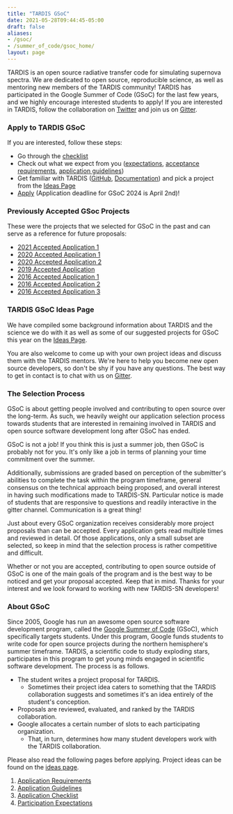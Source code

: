 ```yaml
---
title: "TARDIS GSoC"
date: 2021-05-28T09:44:45-05:00
draft: false
aliases: 
- /gsoc/
- /summer_of_code/gsoc_home/
layout: page
---
```


TARDIS is an open source radiative transfer code for simulating supernova spectra. We are dedicated to open source, reproducible science, as well as mentoring new members of the TARDIS community! TARDIS has participated in the Google Summer of Code (GSoC) for the last few years, and we highly encourage interested students to apply! If you are interested in TARDIS, follow the collaboration on <a href="https://twitter.com/tardis_sn" target="_blank">Twitter</a> and join us on <a href="https://gitter.im/tardis-sn/gsoc" target="_blank">Gitter</a>.

### Apply to TARDIS GSoC

If you are interested, follow these steps:

- Go through the [checklist](https://tardis-sn.github.io/summer_of_code/checklist/)
- Check out what we expect from you ([expectations](https://tardis-sn.github.io/summer_of_code/other_requirements#participation-expectations), [acceptance requirements](https://tardis-sn.github.io/summer_of_code/other_requirements#participation-requirements), [application guidelines](https://tardis-sn.github.io/summer_of_code/other_requirements#application-guidelines))
- Get familiar with TARDIS ([GitHub](https://github.com/tardis-sn/tardis), [Documentation](https://tardis-sn.github.io/tardis/)) and pick a project from the [Ideas Page](https://tardis-sn.github.io/summer_of_code/ideas)
- [Apply](https://summerofcode.withgoogle.com/) (Application deadline for GSoC 2024 is April 2nd)!

### Previously Accepted GSoc Projects

These were the projects that we selected for GSoC in the past and can serve as a reference for future proposals:

- [2021 Accepted Application 1](/pdfs/atharva_arya_gsoc_2021_tardis.pdf)
- [2020 Accepted Application 1](/pdfs/jaladh-singhal_gsoc2020_tardis.pdf)
- [2020 Accepted Application 2](/pdfs/TARDIS_Proposal_2020.pdf)
- [2019 Accepted Application ](/pdfs/tardis_proposal.pdf)
- [2016 Accepted Application 1](/pdfs/ftsamis_gsoc_2016.pdf)
- [2016 Accepted Application 2](/pdfs/karandesai_gsoc_2016.pdf)
- [2016 Accepted Application 3](/pdfs/mishinma_gsoc_application.pdf)

### TARDIS GSoC Ideas Page

We have compiled some background information about TARDIS and the science we do with it as well as some of our suggested projects for GSoC this year on the [Ideas Page](../ideas).

You are also welcome to come up with your own project ideas and discuss them with the TARDIS mentors. We're here to help you become new open source developers, so don't be shy if you have any questions. The best way to get in contact is to chat with us on <a href="https://gitter.im/tardis-sn/gsoc" target="_blank">Gitter</a>.

### The Selection Process

GSoC is about getting people involved and contributing to open source over the long-term. As such, we heavily weight our application selection process towards students that are interested in remaining involved in TARDIS and open source software development long after GSoC has ended.

GSoC is not a job! If you think this is just a summer job, then GSoC is probably not for you. It's only like a job in terms of planning your time commitment over the summer.

Additionally, submissions are graded based on perception of the submitter's abilities to complete the task within the program timeframe, general consensus on the technical approach being proposed, and overall interest in having such modifications made to TARDIS-SN. Particular notice is made of students that are responsive to questions and readily interactive in the gitter channel. Communication is a great thing!

Just about every GSoC organization receives considerably more project proposals than can be accepted. Every application gets read multiple times and reviewed in detail. Of those applications, only a small subset are selected, so keep in mind that the selection process is rather competitive and difficult.

Whether or not you are accepted, contributing to open source outside of GSoC is one of the main goals of the program and is the best way to be noticed and get your proposal accepted. Keep that in mind. Thanks for your interest and we look forward to working with new TARDIS-SN developers!

### About GSoC

Since 2005, Google has run an awesome open source software development program, called the [Google Summer of Code](https://summerofcode.withgoogle.com/) (GSoC), which specifically targets students. Under this program, Google funds students to write code for open source projects during the northern hemisphere's summer timeframe. TARDIS, a scientific code to study exploding stars, participates in this program to get young minds engaged in scientific software development. The process is as follows.

- The student writes a project proposal for TARDIS.
  - Sometimes their project idea caters to something that the TARDIS collaboration suggests and sometimes it's an idea entirely of the student's conception.
- Proposals are reviewed, evaluated, and ranked by the TARDIS collaboration.
- Google allocates a certain number of slots to each participating organization.
  - That, in turn, determines how many student developers work with the TARDIS collaboration.

Please also read the following pages before applying. Project ideas can be found on the [ideas page](https://tardis-sn.github.io/summer_of_code/ideas).

1. [Application Requirements](https://tardis-sn.github.io/summer_of_code/other_requirements#participation-requirements)
2. [Application Guidelines](https://tardis-sn.github.io/summer_of_code/other_requirements#application-guidelines)
3. [Application Checklist](https://tardis-sn.github.io/summer_of_code/checklist)
4. [Participation Expectations](https://tardis-sn.github.io/summer_of_code/other_requirements#participation-expectations)
